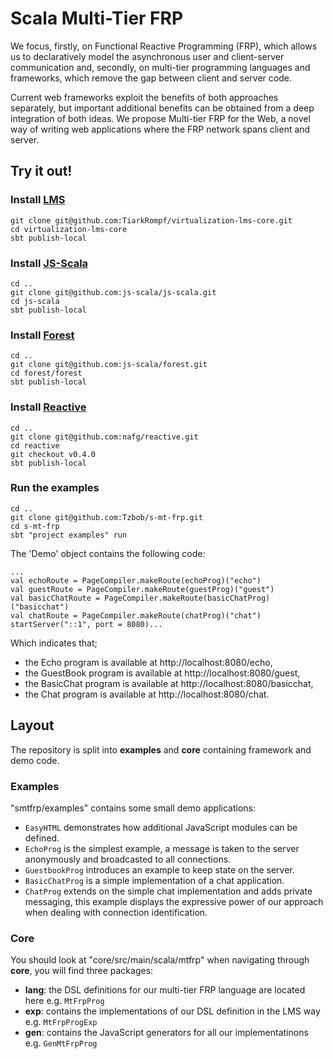 # Scala Multi-Tier FRP

We focus, firstly, on Functional Reactive Programming (FRP), which allows us to declaratively model the asynchronous user and client-server communication and, secondly, on multi-tier programming languages and frameworks, which remove the gap between client and server code.

Current web frameworks exploit the benefits of both approaches separately, but important additional benefits can be obtained from a deep integration of both ideas.
We propose Multi-tier FRP for the Web, a novel way of writing web applications where the FRP network spans client and server.

## Try it out!

### Install [LMS](https://github.com/TiarkRompf/virtualization-lms-core)

    git clone git@github.com:TiarkRompf/virtualization-lms-core.git
    cd virtualization-lms-core
    sbt publish-local

### Install [JS-Scala](https://github.com/js-scala/js-scala)

    cd ..
    git clone git@github.com:js-scala/js-scala.git
    cd js-scala
    sbt publish-local

### Install [Forest](https://github.com/js-scala/forest)
    cd ..
    git clone git@github.com:js-scala/forest.git
    cd forest/forest
    sbt publish-local

### Install [Reactive](https://github.com/nafg/reactive/)

    cd ..
    git clone git@github.com:nafg/reactive.git
    cd reactive
    git checkout v0.4.0
    sbt publish-local

### Run the examples

    cd ..
    git clone git@github.com:Tzbob/s-mt-frp.git
    cd s-mt-frp
    sbt "project examples" run

The 'Demo' object contains the following code:
```
...
val echoRoute = PageCompiler.makeRoute(echoProg)("echo")
val guestRoute = PageCompiler.makeRoute(guestProg)("guest")
val basicChatRoute = PageCompiler.makeRoute(basicChatProg)("basicchat")
val chatRoute = PageCompiler.makeRoute(chatProg)("chat")
startServer("::1", port = 8080)...
```
Which indicates that;

- the Echo program is available at http://localhost:8080/echo,
- the GuestBook program is available at http://localhost:8080/guest,
- the BasicChat program is available at http://localhost:8080/basicchat,
- the Chat program is available at http://localhost:8080/chat.

## Layout

The repository is split into **examples** and **core** containing framework and demo code.

### Examples

"smtfrp/examples" contains some small demo applications:

- ```EasyHTML``` demonstrates how additional JavaScript modules can be defined.
- ```EchoProg``` is the simplest example, a message is taken to the server anonymously and broadcasted to all connections.
- ```GuestbookProg``` introduces an example to keep state on the server.
- ```BasicChatProg``` is a simple implementation of a chat application.
- ```ChatProg``` extends on the simple chat implementation and adds private messaging, this example displays the expressive power of our approach when dealing with connection identification.

### Core

You should look at "core/src/main/scala/mtfrp" when navigating through **core**, you will find three packages:

- **lang**: the DSL definitions for our multi-tier FRP language are located here e.g. ```MtFrpProg```
- **exp**: contains the implementations of our DSL definition in the LMS way e.g. ```MtFrpProgExp```
- **gen**: contains the JavaScript generators for all our implementatinons e.g. ```GenMtFrpProg```


